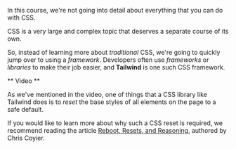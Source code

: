 In this course, we're not going into detail about everything that you can do with CSS.

CSS is a very large and complex topic that deserves a separate course of its own.

So, instead of learning more about _traditional_ CSS, we're going to quickly jump over to using a _framework_. Developers often use _frameworks_ or _libraries_ to make their job easier, and **Tailwind** is one such CSS framework.


** Video **

As we've mentioned in the video, one of things that a CSS library like Tailwind does is to _reset_ the base styles of all elements on the page to a safe default.

If you would like to learn more about why such a CSS reset is required, we recommend reading the article [Reboot, Resets, and Reasoning](https://css-tricks.com/reboot-resets-reasoning/), authored by Chris Coyier.